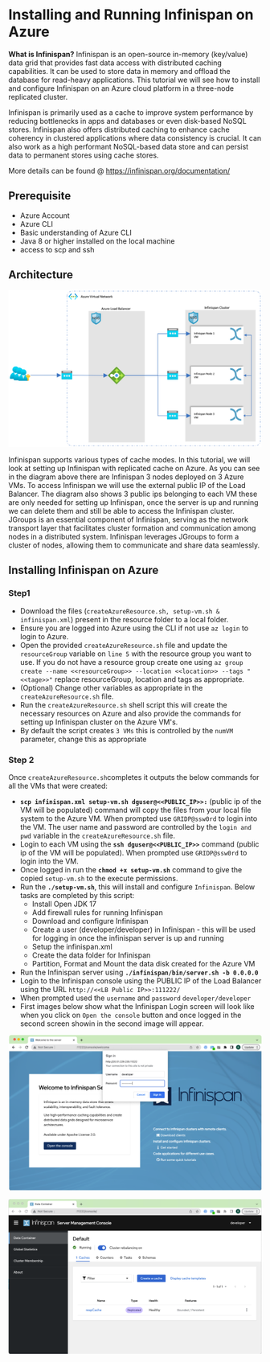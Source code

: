 
# Installing and Running Infinispan on Azure

**What is Infinispan?**
Infinispan is an open-source in-memory (key/value) data grid that provides fast data access with distributed caching capabilities. It can be used to store data in memory and offload the database for read-heavy applications. This tutorial we will see how to install and configure Infinispan on an Azure cloud platform in a three-node replicated cluster.

Infinispan is primarily used as a cache to improve system performance by reducing bottlenecks in apps and databases or even disk-based NoSQL stores. Infinispan also offers distributed caching to enhance cache coherency in clustered applications where data consistency is crucial. It can also work as a high performant NoSQL-based data store and can persist data to permanent stores using cache stores.

More details can be found @ https://infinispan.org/documentation/

## Prerequisite

 - Azure Account
 - Azure CLI
 - Basic understanding of Azure CLI
 - Java 8 or higher installed on the local machine
 - access to scp and ssh

## Architecture 

![enter image description here](./images/AzureInfiniArchi.png)


Infinispan supports various types of cache modes. In this tutorial, we will look at setting up Infinispan with replicated cache on Azure. As you can see in the diagram above there are Infinispan 3 nodes deployed on 3 Azure VMs. To access Infinispan we will use the external public IP of the Load Balancer. The diagram also shows 3 public ips belonging to each VM these are only needed for setting up Infinispan, once the server is up and running we can delete them and still be able to access the Infinispan cluster.
JGroups is an essential component of Infinispan, serving as the network transport layer that facilitates cluster formation and communication among nodes in a distributed system. Infinispan leverages JGroups to form a cluster of nodes, allowing them to communicate and share data seamlessly.


## Installing Infinispan on Azure

### Step1

 - Download the files (```createAzureResource.sh, setup-vm.sh & infinispan.xml```) present in the resource folder to a local folder.
 - Ensure you are logged into Azure using the CLI if not use ```az login``` to login to Azure.
 - Open the provided ```createAzureResource.sh``` file and update the ```resourceGroup``` variable on ```line 5``` with the resource group you want to use. If you do not have a resource group create one using ```az group create --name <<resourceGroup>> --location <<location>> --tags "<<tage>>"``` replace resourceGroup, location and tags as appropriate.
 - (Optional) Change other variables as appropriate in the ```createAzureResource.sh``` file. 
 - Run the ```createAzureResource.sh``` shell script this will create the necessary resources on Azure and also provide the commands for setting up Infinispan cluster on the Azure VM's.
 - By default the script creates ```3 VMs``` this is controlled by the ```numVM``` parameter, change this as appropriate



### Step 2 
Once ```createAzureResource.sh```completes it outputs the below commands for all the VMs that were created:
 - **```scp infinispan.xml setup-vm.sh dguser@<<PUBLIC_IP>>:```** (public ip of the VM will be populated) command will copy the files from your local file system to the Azure VM. When prompted use ```GRIDP@ssw0rd``` to login into the VM. The user name and password are controlled by the ```login and pwd``` variable in the ```createAzureResource.sh``` file.
 - Login to each VM using the **```ssh dguser@<<PUBLIC_IP>>```** command (public ip of the VM will be populated). When prompted use ```GRIDP@ssw0rd``` to login into the VM.
 - Once logged in run the **```chmod +x setup-vm.sh```** command to give the copied ```setup-vm.sh``` to the execute permissions.
 - Run the **```./setup-vm.sh```**, this will install and configure ```Infinispan```. Below tasks are completed by this script:
	- Install Open JDK 17
	- Add firewall rules for running Infinispan
	- Download and configure Infinispan
	- Create a user (developer/developer) in Infinispan - this will be used for logging in once the infinispan server is up and running
	- Setup the infinispan.xml
	- Create the data folder for Infinispan
	- Partition, Format and Mount the data disk created for the Azure VM
 - Run the Infinispan server using **```./infinispan/bin/server.sh -b 0.0.0.0```**
 - Login to the Infinispan console using the PUBLIC IP of the Load Balancer using the URL ```http://<<LB Public IP>>:111222/```
 - When prompted used the ```username``` and ```password``` ```developer/developer```
 - First images below show what the Infinispan Login screen will look like when you click on  ```Open the console``` button and once logged in the second screen showin in the second image will appear.



![enter image description here](images/InfinispanConsoleLogin.png)

![enter image description here](images/InfinispanConsole.png)
